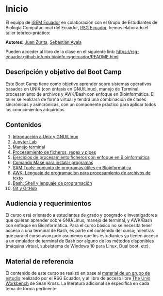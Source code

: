  # Inicio
El equipo de [iGEM Ecuador](https://www.facebook.com/iGEMECUADOR) en colaboración con el Grupo de Estudiantes de Biología Computacional del Ecuador, [RSG Ecuador](https://rsg-ecuador.iscbsc.org/), hemos elaborado el taller teórico-práctico:
    
**Autores:** [Juan Zurita](https://github.com/jezur), [Sebastián Ayala](https://asar1245.github.io/Sebastian-AyalaRuano/)

Pueden acceder al libro de la clase en el siguiente link: https://rsg-ecuador.github.io/unix.bioinfo.rsgecuador/README.html

## Descripción y objetivo del Boot Camp

Este Boot Camp tiene como objetivo aprender sobre sistemas operativos basados en UNIX (con énfasis en GNU/Linux), manejo de Terminal, procesamiento de archivos y AWK/Bash con enfoque en Bioinformática. El taller se realizará de forma virtual y tendrá una combinación de clases sincrónicas y asincrónicas, con un componente práctico para aplicar todos los conocimientos adquiridos. 

## Contenidos
1. [Introducción a Unix y GNU/Linux](./content/Curso_basico/01_Unix_GNU-Linux/0_Resumen.md)
2. [Jupyter Lab](./content/Curso_basico/02_JupyterLab/0_Resumen.md)
3. [Manejo terminal](./content/Curso_basico/03_Manejo_terminal/0_Resumen.md)
4. [Procesamiento de ficheros, regex y pipes](./content/Curso_basico/04_Procesamiento_ficheros_regex_pipes/0_Resumen.md)
5. [Ejercicios de procesamiento ficheros con enfoque en Bioinformática](./content/Curso_basico/05_Ejercicios_procesamiento_ficheros_Bioinfo/0_Resumen.md)
6. [Comando Make para instalar programas](./content/Curso_basico/06_Make/0_Resumen.md)
7. [SAM Tools: conjunto de programas útiles en Bioinformática](./content/Curso_basico/07_SAM_Tools/0_Resumen.md)
8. [AWK: Lenguaje de programación para procesamiento de archivos de texto](./content/Curso_avanzado/01_AWK/0_Resumen.md)
9. [Bash: Shell y lenguaje de programación](./content/Curso_avanzado/02_Bash/0_Resumen.md)
10. [Git y GitHub](./content/Curso_avanzado/03_Git_GitHub/0_Resumen.md)

## Audiencia y requerimientos
El curso está orientado a estudiantes de grado y posgrado e investigadores que quieran aprender sobre GNU/Linux, manejo de terminal, y AWK/Bash con enfoque en Bioinformática. Para el curso básico no se necesita tener acceso a una terminal de Bash, es parte del contenido del curso; mientras que para el curso avanzado asumimos que los estudiantes ya tienen acceso a un emulador de terminal de Bash por alguno de los métodos disponibles (máquina virtual, subsistema de Windows 10 para Linux, Dual boot, etc). 

## Material de referencia
El contenido de  este curso se realizó en base al [material de un grupo de estudio](https://github.com/RSG-Ecuador/Grupo-De-Estudio-Linux-Bash) realizado por el RSG Ecuador, y al libro de acceso libre [The Unix Workbench](https://leanpub.com/unix) de Sean Kross. La literatura adicional se especifica en cada tema de forma pertinente. 

